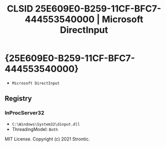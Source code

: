 ﻿---
title: "CLSID 25E609E0-B259-11CF-BFC7-444553540000 | Microsoft DirectInput"
excerpt: What is COM-Object CLSID 25E609E0-B259-11CF-BFC7-444553540000?
---

# {25E609E0-B259-11CF-BFC7-444553540000}

* `Microsoft DirectInput`

## Registry


### InProcServer32

* `C:\Windows\System32\dinput.dll`
* ThreadingModel: `Both`

MIT License. Copyright (c) 2021 Strontic.


